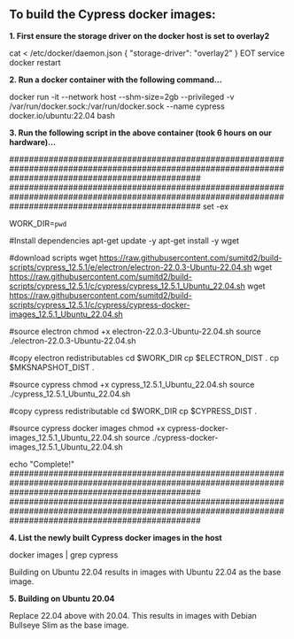To build the Cypress docker images:
--------------------------------------

**1. First ensure the storage driver on the docker host is set to overlay2**

cat <<EOT > /etc/docker/daemon.json
{
"storage-driver": "overlay2"
}
EOT
service docker restart

**2. Run a docker container with the following command...**

docker run -it --network host --shm-size=2gb --privileged  -v /var/run/docker.sock:/var/run/docker.sock --name cypress docker.io/ubuntu:22.04 bash

**3. Run the following script in the above container (took 6 hours on our hardware)...**

#######################################################################################################################################################
#######################################################################################################################################################
set -ex

WORK_DIR=`pwd`

#Install dependencies
apt-get update -y
apt-get install -y wget

#download scripts
wget https://raw.githubusercontent.com/sumitd2/build-scripts/cypress_12.5.1/e/electron/electron-22.0.3-Ubuntu-22.04.sh
wget https://raw.githubusercontent.com/sumitd2/build-scripts/cypress_12.5.1/c/cypress/cypress_12.5.1_Ubuntu_22.04.sh
wget https://raw.githubusercontent.com/sumitd2/build-scripts/cypress_12.5.1/c/cypress/cypress-docker-images_12.5.1_Ubuntu_22.04.sh

#source electron
chmod +x electron-22.0.3-Ubuntu-22.04.sh
source ./electron-22.0.3-Ubuntu-22.04.sh

#copy electron redistributables
cd $WORK_DIR
cp $ELECTRON_DIST .
cp $MKSNAPSHOT_DIST .

#source cypress
chmod +x cypress_12.5.1_Ubuntu_22.04.sh
source ./cypress_12.5.1_Ubuntu_22.04.sh

#copy cypress redistributable
cd $WORK_DIR
cp $CYPRESS_DIST .

#source cypress docker images
chmod +x cypress-docker-images_12.5.1_Ubuntu_22.04.sh
source ./cypress-docker-images_12.5.1_Ubuntu_22.04.sh

echo "Complete!"
#######################################################################################################################################################
#######################################################################################################################################################

**4. List the newly built Cypress docker images in the host**

docker images | grep cypress

Building on Ubuntu 22.04 results in images with Ubuntu 22.04 as the base image.

**5. Building on Ubuntu 20.04**

Replace 22.04 above with 20.04.
This results in images with Debian Bullseye Slim as the base image.
